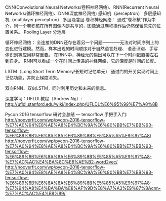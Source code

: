 CNN(Convolutional Neural Networks/卷积神经网络)、RNN(Recurrent Neural Networks/循环神经网络)、DNN(深度神经网络)
感知机（perceptron）
多层感知机（multilayer perceptron） 多层隐含层
卷积神经网络：
通过“卷积核”作为中介，同一个卷积核在所有图像内是共享的，图像通过卷积操作后仍然保留原先的位置关系。
Pooling Layer 分池层

循环神经网络：
全连接的DNN还存在着另一个问题————无法对时间序列上的变化进行建模。然而，样本出现的时间顺序对于自然语言处理、
语音识别、手写体识别等应用非常重要。
在RNN中，神经元的输出可以在下一个时间戳直接左右到自身。
RNN可以看成一个在时间上传递的神经网络，它的深度是时间的长度。

LSTM（Long Short Term Memory/长短时记忆单元）
通过门的开关实现时间上记忆功能，并防止梯度消失。

双向RNN、双向LSTM，同时利用历史和未来的信息。



深度学习：UFLDL教程（Andrew Ng）:
http://ufldl.stanford.edu/wiki/index.php/UFLDL%E6%95%99%E7%A8%8B

Pycon 2016 tensorflow 研讨会总结 — tensorflow 手把手入门:
http://nooverfit.com/wp/pycon-2016-tensorflow-%E7%A0%94%E8%AE%A8%E4%BC%9A%E6%80%BB%E7%BB%93-tensorflow-%E6%89%8B%E6%8A%8A%E6%89%8B%E5%85%A5%E9%97%A8/
http://nooverfit.com/wp/pycon-2016-tensorflow-%E7%A0%94%E8%AE%A8%E4%BC%9A%E6%80%BB%E7%BB%93-tensorflow-%E6%89%8B%E6%8A%8A%E6%89%8B%E5%85%A5%E9%97%A8-%E7%AC%AC%E4%BA%8C%E8%AE%B2-word2vec/
http://nooverfit.com/wp/pycon-2016-tensorflow-%E7%A0%94%E8%AE%A8%E4%BC%9A%E6%80%BB%E7%BB%93-tensorflow-%E6%89%8B%E6%8A%8A%E6%89%8B%E5%85%A5%E9%97%A8-%E7%94%A8%E4%BA%BA%E8%AF%9D%E8%A7%A3%E9%87%8Acnn-%E7%AC%AC%E4%B8%89/

